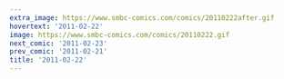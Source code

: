 ```yaml
---
extra_image: https://www.smbc-comics.com/comics/20110222after.gif
hovertext: '2011-02-22'
image: https://www.smbc-comics.com/comics/20110222.gif
next_comic: '2011-02-23'
prev_comic: '2011-02-21'
title: '2011-02-22'
---
```


